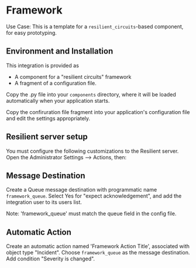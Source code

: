 Framework
=========


Use Case: This is a template for a `resilient_circuits`-based component,
for easy prototyping.


## Environment and Installation

This integration is provided as
* A component for a "resilient circuits" framework
* A fragment of a configuration file.

Copy the .py file into your `components` directory, where it will be
loaded automatically when your application starts.

Copy the confiruration file fragment into your application's configuration
file and edit the settings appropriately.


## Resilient server setup

You must configure the following customizations to the Resilient server.
Open the Administrator Settings --> Actions, then:


## Message Destination

Create a Queue message destination with programmatic name `framework_queue`.
Select Yes for "expect acknowledgement", and add the integration user
to its users list.

Note: 'framework_queue' must match the queue field in the config file.

## Automatic Action

Create an automatic action named 'Framework Action Title', associated with  
object type "Incident".  Choose `framework_queue` as the message destination.  
Add condition "Severity is changed".

